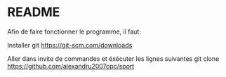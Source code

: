 # README
Afin de faire fonctionner le programme, il faut:

Installer git  https://git-scm.com/downloads
     
Aller dans invite de commandes et éxécuter les lignes suivantes
git clone https://github.com/alexandru2007cpc/sport






